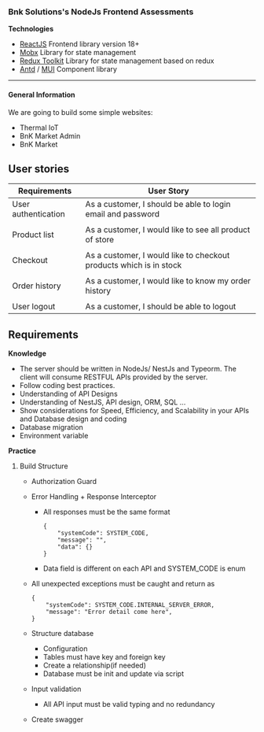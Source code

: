 ### Bnk Solutions's NodeJs Frontend Assessments

__Technologies__

- [ReactJS](https://reactjs.org/) Frontend library version 18+
- [Mobx](https://mobx.js.org/) Library for state management
- [Redux Toolkit](https://redux-toolkit.js.org/) Library for state management based on redux
- [Antd](https://ant.design/) / [MUI](https://mui.com/) Component library

<hr>

#### General Information
We are going to build some simple websites:
 - Thermal IoT
 - BnK Market Admin
 - BnK Market

## User stories

|Requirements|User Story|
|---|---|
|User authentication|As a customer,  I should be able to login email and password|
||||
|Product list|As a customer, I would like to see all product of store|
||||
|Checkout|As a customer, I would like to checkout products which is in stock|
||||
|Order history|As a customer, I would like to know my order history|
||||
|User logout|As a customer, I should be able to logout|

## Requirements

__Knowledge__

- The server should be written in NodeJs/ NestJs and Typeorm. The client will consume RESTFUL APIs provided by the server.
- Follow coding best practices.
- Understanding of API Designs
- Understanding of NestJS, API design, ORM, SQL ...
- Show considerations for Speed, Efficiency, and Scalability in your APIs and Database design and coding
- Database migration
- Environment variable

__Practice__

1. Build Structure
    - Authorization Guard
    - Error Handling + Response Interceptor
        - All responses must be the same format

            ```shell
            {
                "systemCode": SYSTEM_CODE,
                "message": "", 
                "data": {}
            }
            ```

        - Data field is different on each API and SYSTEM_CODE is enum
    - All unexpected exceptions must be caught and return as

        ```shell
        {
            "systemCode": SYSTEM_CODE.INTERNAL_SERVER_ERROR,
            "message": "Error detail come here",
        }
        ```

    - Structure database
        - Configuration
        - Tables must have key and foreign key
        - Create a relationship(if needed)
        - Database must be init and update via script
    - Input validation
        - All API input must be valid typing and no redundancy
    - Create swagger
